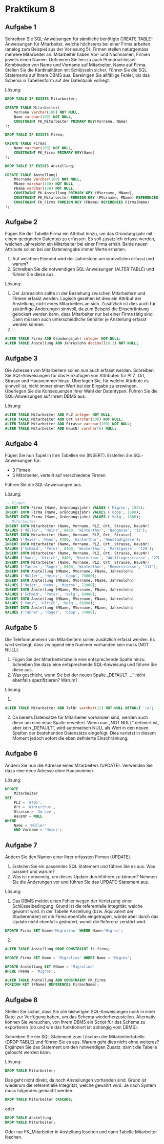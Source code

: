# Praktikum 8

## Aufgabe 1

Schreiben Sie SQL-Anweisungen für sämtliche benötigte CREATE TABLE-Anweisungen für Mitarbeiter, welche höchstens bei einer Firma arbeiten (analog zum Beispiel aus der Vorlesung 5). Firmen stellen naturgemäss mehrere Mitarbeiter an. Mitarbeiter haben Vor- und Nachnamen, Firmen jeweils einen Namen. Definieren Sie hierzu auch Primärschlüssel: Kombination von Name und Vorname auf Mitarbeiter, Name auf Firma. Stellen Sie die Kardinalitäten mit Schlüsseln sicher. Führen Sie die SQL Statements auf Ihrem DBMS aus. Bereinigen Sie allfällige Fehler, bis das Schema in Tabellenform auf der Datenbank vorliegt.  

Lösung:  

```sql
DROP TABLE IF EXISTS Mitarbeiter;

CREATE TABLE Mitarbeiter(
    Vorname varchar(100) NOT NULL,
    Name varchar(100) NOT NULL,
    CONSTRAINT PK_Mitarbeiter PRIMARY KEY(Vorname, Name)
);

DROP TABLE IF EXISTS Firma;

CREATE TABLE Firma(
    Name varchar(100) NOT NULL,
    CONSTRAINT PK_Firma PRIMARY KEY(Name)
);

DROP TABLE IF EXISTS Anstellung;

CREATE TABLE Anstellung(
    MVorname varchar(100) NOT NULL,
    MName varchar(100) NOT NULL,
    FName varchar(100) NOT NULL,
    CONSTRAINT PK_Anstellung PRIMARY KEY (MVorname, MName),
    CONSTRAINT FK_Mitarbeiter FOREIGN KEY (MVorname, MName) REFERENCES Mitarbeiter(Vorname, Name),
    CONSTRAINT FK_Firma FOREIGN KEY (FName) REFERENCES Firma(Name)
);
```

## Aufgabe 2

Fügen Sie der Tabelle Firma ein Attribut hinzu, um das Gründungsjahr mit einem geeigneten Datentyp zu erfassen. Es soll zusätzlich erfasst werden, welchen Jahreslohn ein Mitarbeiter bei einer Firma erhält. Beide neuen Attribute sollen bei der Dateneingabe immer Werte erhalten.  

1) Auf welchem Element wird der Jahreslohn am sinnvollsten erfasst und warum?
2) Schreiben Sie die notwendigen SQL-Anweisungen (ALTER TABLE) und führen Sie diese aus.

Lösung:  

1) Der Jahreslohn sollte in der Beziehung zwischen Mitarbeitern und Firmen erfasst werden. Logisch gesehen ist dies ein Attribut der Anstellung, nicht eines Mitarbeiters an sich. Zusätzlich ist dies auch für zukünftige Änderungen sinnvoll, da zum Beispiel die Einschränkung gelockert werden kann, dass Mitarbeiter nur bei einer Firma tätig sind. Dann müssen auch unterschiedliche Gehälter je Anstellung erfasst werden können.
2) :

```sql
ALTER TABLE Firma ADD Gründungsjahr integer NOT NULL;
ALTER TABLE Anstellung ADD Jahreslohn decimal(10,2) NOT NULL;
```

## Aufgabe 3

Die Adressen von Mitarbeitern sollen nun auch erfasst werden. Schreiben Sie SQL-Anweisungen für das Hinzufügen von Attributen für PLZ, Ort, Strasse und Hausnummer hinzu. Überlegen Sie, für welche Attribute es sinnvoll ist, nicht immer einen Wert bei der Eingabe zu erzwingen. Überlegen Sie die Konsequenzen Ihrer Wahl der Datentypen. Führen Sie die SQL-Anweisungen auf Ihrem DBMS aus.  

Lösung:  

```sql
ALTER TABLE Mitarbeiter ADD PLZ integer NOT NULL;
ALTER TABLE Mitarbeiter ADD Ort varchar(100) NOT NULL;
ALTER TABLE Mitarbeiter ADD Strasse varchar(100) NOT NULL;
ALTER TABLE Mitarbeiter ADD HausNr varchar(8) NULL;
```

## Aufgabe 4

Fügen Sie nun Tupel in Ihre Tabellen ein (INSERT). Erstellen Sie SQL-Anweisungen für:  

- 3 Firmen
- 5 Mitarbeiter, verteilt auf verschiedene Firmen

Führen Sie die SQL-Anweisungen aus.  

Lösung:  

```sql
-- Firmen
INSERT INTO Firma (Name, Gründungsjahr) VALUES ('Migros', 1925);
INSERT INTO Firma (Name, Gründungsjahr) VALUES ('Coop', 1890);
INSERT INTO Firma (Name, Gründungsjahr) VALUES ('Volg', 1886);
-- Mitarbeiter
INSERT INTO Mitarbeiter (Name, Vorname, PLZ, Ort, Strasse, HausNr)
VALUES ('Müller', 'Heinz', 8400, 'Winterthur', 'Badgasse', '12');
INSERT INTO Mitarbeiter (Name, Vorname, PLZ, Ort, Strasse)
VALUES ('Meier', 'Hans', 8400, 'Winterthur', 'Neustadtgasse');
INSERT INTO Mitarbeiter (Name, Vorname, PLZ, Ort, Strasse, HausNr)
VALUES ('Schmid', 'Peter', 8400, 'Winterthur', 'Marktgasse', '120');
INSERT INTO Mitarbeiter (Name, Vorname, PLZ, Ort, Strasse, HausNr)
VALUES ('Kunz', 'Ulrich', 8400, 'Winterthur', 'Wülflingerstrasse', '27b');
INSERT INTO Mitarbeiter (Name, Vorname, PLZ, Ort, Strasse, HausNr)
VALUES ('Tanner', 'Roger', 8400, 'Winterthur', 'Römerstrasse', '113');
INSERT INTO Anstellung (MName, MVorname, FName, Jahreslohn)
VALUES ('Müller', 'Heinz', 'Coop', 70000);
INSERT INTO Anstellung (MName, MVorname, FName, Jahreslohn)
VALUES ('Meier', 'Hans', 'Migros', 72000);
INSERT INTO Anstellung (MName, MVorname, FName, Jahreslohn)
VALUES ('Schmid', 'Peter', 'Volg', 69000);
INSERT INTO Anstellung (MName, MVorname, FName, Jahreslohn)
VALUES ('Kunz', 'Ulrich', 'Volg', 68000);
INSERT INTO Anstellung (MName, MVorname, FName, Jahreslohn)
VALUES ('Tanner', 'Roger', 'Coop', 74000);
```

## Aufgabe 5

Die Telefonnummern von Mitarbeitern sollen zusätzlich erfasst werden. Es wird verlangt, dass zwingend eine Nummer vorhanden sein muss (NOT NULL).  

1) Fügen Sie der Mitarbeitertabelle eine entsprechende Spalte hinzu. Schreiben Sie dazu eine entsprechende SQL-Anweisung und führen Sie diese aus.
2) Was geschieht, wenn Sie bei der neuen Spalte „DEFAULT ...“ nicht ebenfalls spezifizieren? Warum?

Lösung:  

1)

```sql
ALTER TABLE Mitarbeiter ADD TelNr varchar(12) NOT NULL DEFAULT '/a';
```

2) Da bereits Datensätze für Mitarbeiter vorhanden sind, werden auch diese um eine neue Spalte erweitert. Wenn nun „NOT NULL“ definiert ist, aber kein „DEFAULT“, wird automatisch NULL als Wert in den neuen Spalten der bestehenden Datensätze eingefügt. Dies verletzt in diesem Moment jedoch sofort die eben definierte Einschränkung.

## Aufgabe 6

Ändern Sie nun die Adresse eines Mitarbeiters (UPDATE). Verwenden Sie dazu eine neue Adresse ohne Hausnummer.  

Lösung:  

```sql
UPDATE
    Mitarbeiter
SET
    PLZ = '8401',
    Ort = 'Winterthur',
    Strasse = 'Im Lee',
    HausNr = NULL
WHERE
    Name = 'Müller'
    AND Vorname = 'Heinz';
```

## Aufgabe 7

Ändern Sie den Namen einer Ihrer erfassten Firmen (UPDATE).  

1) Erstellen Sie ein passendes SQL Statement und führen Sie es aus. Was passiert und warum?
2) Was ist notwendig, um dieses Update durchführen zu können? Nehmen Sie die Änderungen vor und führen Sie das UPDATE-Statement aus.

Lösung:  

1) Das DBMS meldet einen Fehler wegen der Verletzung einer Schlüsselbedingung. Grund ist die referentielle Integrität, welche gewahrt wird. In der Tabelle Anstellung (bzw. Äquivalent der Studierenden) ist die Firma ebenfalls eingetragen, würde aber durch das Update nicht ebenfalls geändert, womit die Referenz zerstört wird.

```sql
UPDATE Firma SET Name='Migrolino' WHERE Name='Migros';
```

2)  

```sql
ALTER TABLE Anstellung DROP CONSTRAINT fk_firma;

UPDATE Firma SET Name = 'Migrolino' WHERE Name = 'Migros';

UPDATE Anstellung SET FName = 'Migrolino'
WHERE FName = 'Migros';

ALTER TABLE Anstellung ADD CONSTRAINT FK_Firma
FOREIGN KEY (FName) REFERENCES Firma(Name);
```

## Aufgabe 8

Stellen Sie sicher, dass Sie alle bisherigen SQL-Anweisungen noch in einer Datei zur Verfügung haben, um das Schema wiederherzustellen. Alternativ können Sie versuchen, von Ihrem DBMS ein Script für das Schema zu exportieren (ob und wie das funktioniert ist abhängig vom DBMS).  

Schreiben Sie ein SQL Statement zum Löschen der Mitarbeitertabelle (DROP TABLE) und führen Sie es aus. Warum geht dies nicht ohne weiteres? Ergänzen Sie das Statement um den notwendigen Zusatz, damit die Tabelle gelöscht werden kann.  

Lösung:  

```sql
DROP TABLE Mitarbeiter;
```

Das geht nicht direkt, da noch Anstellungen vorhanden sind. Grund ist wiederum die referentielle Integrität, welche gewahrt wird. Je nach System muss folgendes gemacht werden:  

```sql
DROP TABLE Mitarbeiter CASCADE;
```

oder

```sql
DROP TABLE Anstellung;
DROP TABLE Mitarbeiter;
```

Oder nur FK_Mitarbeiter in Anstellung löschen und dann Tabelle Mitarbeiter löschen.



